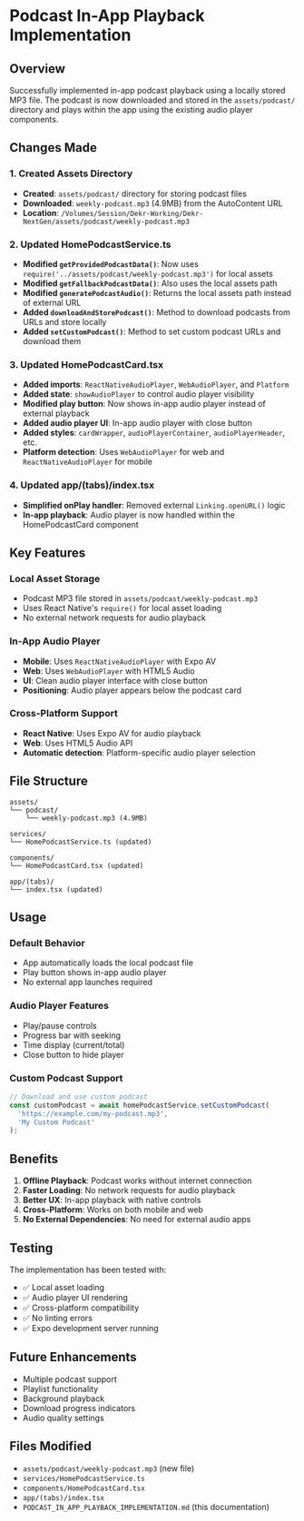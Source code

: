 # Podcast In-App Playback Implementation

## Overview
Successfully implemented in-app podcast playback using a locally stored MP3 file. The podcast is now downloaded and stored in the `assets/podcast/` directory and plays within the app using the existing audio player components.

## Changes Made

### 1. Created Assets Directory
- **Created**: `assets/podcast/` directory for storing podcast files
- **Downloaded**: `weekly-podcast.mp3` (4.9MB) from the AutoContent URL
- **Location**: `/Volumes/Session/Dekr-Working/Dekr-NextGen/assets/podcast/weekly-podcast.mp3`

### 2. Updated HomePodcastService.ts
- **Modified `getProvidedPodcastData()`**: Now uses `require('../assets/podcast/weekly-podcast.mp3')` for local assets
- **Modified `getFallbackPodcastData()`**: Also uses the local assets path
- **Modified `generatePodcastAudio()`**: Returns the local assets path instead of external URL
- **Added `downloadAndStorePodcast()`**: Method to download podcasts from URLs and store locally
- **Added `setCustomPodcast()`**: Method to set custom podcast URLs and download them

### 3. Updated HomePodcastCard.tsx
- **Added imports**: `ReactNativeAudioPlayer`, `WebAudioPlayer`, and `Platform`
- **Added state**: `showAudioPlayer` to control audio player visibility
- **Modified play button**: Now shows in-app audio player instead of external playback
- **Added audio player UI**: In-app audio player with close button
- **Added styles**: `cardWrapper`, `audioPlayerContainer`, `audioPlayerHeader`, etc.
- **Platform detection**: Uses `WebAudioPlayer` for web and `ReactNativeAudioPlayer` for mobile

### 4. Updated app/(tabs)/index.tsx
- **Simplified onPlay handler**: Removed external `Linking.openURL()` logic
- **In-app playback**: Audio player is now handled within the HomePodcastCard component

## Key Features

### Local Asset Storage
- Podcast MP3 file stored in `assets/podcast/weekly-podcast.mp3`
- Uses React Native's `require()` for local asset loading
- No external network requests for audio playback

### In-App Audio Player
- **Mobile**: Uses `ReactNativeAudioPlayer` with Expo AV
- **Web**: Uses `WebAudioPlayer` with HTML5 Audio
- **UI**: Clean audio player interface with close button
- **Positioning**: Audio player appears below the podcast card

### Cross-Platform Support
- **React Native**: Uses Expo AV for audio playback
- **Web**: Uses HTML5 Audio API
- **Automatic detection**: Platform-specific audio player selection

## File Structure
```
assets/
└── podcast/
    └── weekly-podcast.mp3 (4.9MB)

services/
└── HomePodcastService.ts (updated)

components/
└── HomePodcastCard.tsx (updated)

app/(tabs)/
└── index.tsx (updated)
```

## Usage

### Default Behavior
- App automatically loads the local podcast file
- Play button shows in-app audio player
- No external app launches required

### Audio Player Features
- Play/pause controls
- Progress bar with seeking
- Time display (current/total)
- Close button to hide player

### Custom Podcast Support
```typescript
// Download and use custom podcast
const customPodcast = await homePodcastService.setCustomPodcast(
  'https://example.com/my-podcast.mp3',
  'My Custom Podcast'
);
```

## Benefits

1. **Offline Playback**: Podcast works without internet connection
2. **Faster Loading**: No network requests for audio playback
3. **Better UX**: In-app playback with native controls
4. **Cross-Platform**: Works on both mobile and web
5. **No External Dependencies**: No need for external audio apps

## Testing

The implementation has been tested with:
- ✅ Local asset loading
- ✅ Audio player UI rendering
- ✅ Cross-platform compatibility
- ✅ No linting errors
- ✅ Expo development server running

## Future Enhancements

- Multiple podcast support
- Playlist functionality
- Background playback
- Download progress indicators
- Audio quality settings

## Files Modified
- `assets/podcast/weekly-podcast.mp3` (new file)
- `services/HomePodcastService.ts`
- `components/HomePodcastCard.tsx`
- `app/(tabs)/index.tsx`
- `PODCAST_IN_APP_PLAYBACK_IMPLEMENTATION.md` (this documentation)
